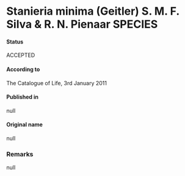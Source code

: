 Stanieria minima (Geitler) S. M. F. Silva & R. N. Pienaar SPECIES
=======

#### Status
ACCEPTED

#### According to
The Catalogue of Life, 3rd January 2011

#### Published in
null

#### Original name
null

### Remarks
null